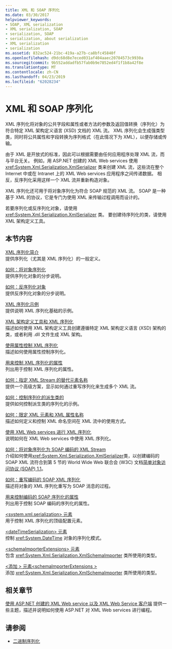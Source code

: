 ```yaml
---
title: XML 和 SOAP 序列化
ms.date: 03/30/2017
helpviewer_keywords:
- SOAP, XML serialization
- XML serialization, SOAP
- serialization, SOAP
- serialization, about serialization
- XML serialization
- serialization
ms.assetid: 832ac524-21bc-419a-a27b-ca8bfc45840f
ms.openlocfilehash: d9dc68d8e7eced031af404aaec20784573c9930a
ms.sourcegitcommit: 9b552addadfb57fab0b9e7852ed4f1f1b8a42f8e
ms.translationtype: MT
ms.contentlocale: zh-CN
ms.lasthandoff: 04/23/2019
ms.locfileid: "62028234"
---
```

# <a name="xml-and-soap-serialization"></a>XML 和 SOAP 序列化

XML 序列化将对象的公共字段和属性或者方法的参数及返回值转换（序列化）为符合特定 XML 架构定义语言 (XSD) 文档的 XML 流。 XML 序列化会生成强类型类，同时将公共属性和字段转换为序列格式（在此情况下为 XML），以便存储或传输。

由于 XML 是开放式的标准，因此可以根据需要由任何应用程序处理 XML 流，而与平台无关。 例如，用 ASP.NET 创建的 XML Web services 使用 <xref:System.Xml.Serialization.XmlSerializer> 类来创建 XML 流，这些流在整个 Internet 中或在 Intranet 上的 XML Web services 应用程序之间传递数据。 相反，反序列化采用这样一个 XML 流并重新构造对象。

XML 序列化还可用于将对象序列化为符合 SOAP 规范的 XML 流。 SOAP 是一种基于 XML 的协议，它是专门为使用 XML 来传输过程调用而设计的。

若要序列化或反序列化对象，请使用 <xref:System.Xml.Serialization.XmlSerializer> 类。 要创建待序列化的类，请使用 XML 架构定义工具。

## <a name="in-this-section"></a>本节内容

[XML 序列化简介](introducing-xml-serialization.md)  
提供序列化（尤其是 XML 序列化）的一般定义。

[如何：将对象序列化](how-to-serialize-an-object.md)  
提供序列化对象的分步说明。

[如何：反序列化对象](how-to-deserialize-an-object.md)  
提供反序列化对象的分步说明。

[XML 序列化示例](examples-of-xml-serialization.md)  
提供说明 XML 序列化基础的示例。

[XML 架构定义工具和 XML 序列化](the-xml-schema-definition-tool-and-xml-serialization.md)  
描述如何使用 XML 架构定义工具创建遵循特定 XML 架构定义语言 (XSD) 架构的类，或者利用 .dll 文件生成 XML 架构。

[使用属性控制 XML 序列化](controlling-xml-serialization-using-attributes.md)  
描述如何使用属性控制序列化。

[用来控制 XML 序列化的属性](attributes-that-control-xml-serialization.md)  
列出用于控制 XML 序列化的属性。

[如何：指定 XML Stream 的替代元素名称](how-to-specify-an-alternate-element-name-for-an-xml-stream.md)  
提供一个高级方案，显示如何通过重写序列化来生成多个 XML 流。

[如何：控制序列化的派生类的](how-to-control-serialization-of-derived-classes.md)  
提供如何控制派生类的序列化的示例。

[如何：限定 XML 元素和 XML 属性名称](how-to-qualify-xml-element-and-xml-attribute-names.md)  
描述如何定义和控制 XML 命名空间在 XML 流中的使用方式。

[使用 XML Web services 进行 XML 序列化](xml-serialization-with-xml-web-services.md)  
说明如何在 XML Web services 中使用 XML 序列化。

[如何：将对象序列化为 SOAP 编码的 XML Stream](how-to-serialize-an-object-as-a-soap-encoded-xml-stream.md)  
介绍如何使用<xref:System.Xml.Serialization.XmlSerializer>类，以创建编码的 SOAP XML 流符合到第 5 节的 World Wide Web 联合会 (W3C) 文档[简单对象访问协议 (SOAP) 1.1](https://www.w3.org/TR/2000/NOTE-SOAP-20000508/)。

[如何：重写编码的 SOAP XML 序列化](how-to-override-encoded-soap-xml-serialization.md)  
描述将对象的 XML 序列化重写为 SOAP 消息的过程。

[用来控制编码的 SOAP 序列化的属性](attributes-that-control-encoded-soap-serialization.md)  
列出用于控制 SOAP 编码的序列化的属性。

[\<system.xml.serialization> 元素](system-xml-serialization-element.md)  
用于控制 XML 序列化的顶级配置元素。

[\<dateTimeSerialization> 元素](datetimeserialization-element.md)  
控制 <xref:System.DateTime> 对象的序列化模式。

[\<schemaImporterExtensions> 元素](schemaimporterextensions-element.md)  
包含 <xref:System.Xml.Serialization.XmlSchemaImporter> 类所使用的类型。

[\<添加 > 元素\<schemaImporterExtensions >](add-element-for-schemaimporterextensions.md)  
添加 <xref:System.Xml.Serialization.XmlSchemaImporter> 类所使用的类型。

## <a name="related-sections"></a>相关章节

[使用 ASP.NET 创建的 XML Web service 以及 XML Web Service 客户端](https://docs.microsoft.com/previous-versions/dotnet/netframework-4.0/7bkzywba(v=vs.100))  
提供一些主题，描述并说明如何使用 ASP.NET 对 XML Web services 进行编程。

## <a name="see-also"></a>请参阅

- [二进制序列化](binary-serialization.md)
